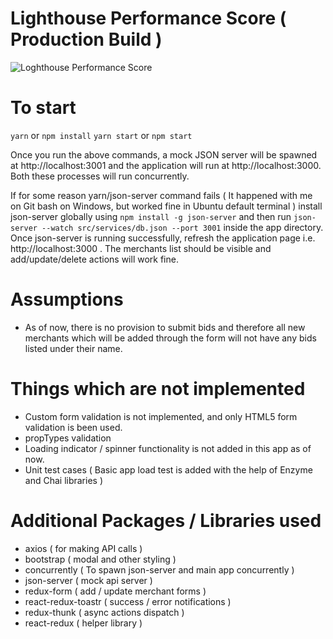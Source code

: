 # Lighthouse Performance Score ( Production Build )

<img src="https://user-images.githubusercontent.com/1291774/44860561-c66dc080-ac76-11e8-99da-0f98c99a29cb.png" alt="Loghthouse Performance Score" />

# To start

`yarn` or `npm install`
`yarn start` or `npm start`

Once you run the above commands, a mock JSON server will be spawned at http://localhost:3001 and the application will run at http://localhost:3000. Both these processes will run concurrently.

If for some reason yarn/json-server command fails ( It happened with me on Git bash on Windows, but worked fine in Ubuntu default terminal ) install json-server globally using `npm install -g json-server` and then run `json-server --watch src/services/db.json --port 3001` inside the app directory. Once json-server is running successfully, refresh the application page i.e. http://localhost:3000 . The merchants list should be visible and add/update/delete actions will work fine.

# Assumptions
- As of now, there is no provision to submit bids and therefore all new merchants which will be added through the form will not have any bids listed under their name.

# Things which are not implemented
- Custom form validation is not implemented, and only HTML5 form validation is been used.
- propTypes validation
- Loading indicator / spinner functionality is not added in this app as of now.
- Unit test cases ( Basic app load test is added with the help of Enzyme and Chai libraries )

# Additional Packages / Libraries used
- axios ( for making API calls )
- bootstrap ( modal and other styling )
- concurrently ( To spawn json-server and main app concurrently )
- json-server ( mock api server )
- redux-form ( add / update merchant forms )
- react-redux-toastr ( success / error notifications )
- redux-thunk ( async actions dispatch )
- react-redux ( helper library )
